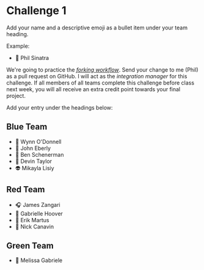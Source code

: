 # Challenge 1

Add your name and a descriptive emoji as a bullet item under your team heading.

Example:

- 💪 Phil Sinatra

We're going to practice the [_forking workflow_](https://github.com/philsinatra/IDM-T380/blob/master/instructor_materials/03-git.md#forking). Send your change to me (Phil) as a pull request on GitHub. I will act as the _integration manager_ for this challenge. If all members of all teams complete this challenge before class next week, you will all receive an extra credit point towards your final project.

Add your entry under the headings below:

## Blue Team

- 🐛 Wynn O'Donnell
- 🚛 John Eberly
- 🌱 Ben Schenerman
- 🐚 Devin Taylor
- 👽 Mikayla Lisiy

## Red Team

- 🎧 James Zangari
- 💫 Gabrielle Hoover
- 🤖 Erik Martus
- 👻 Nick Canavin
## Green Team
- :icecream: Melissa Gabriele
